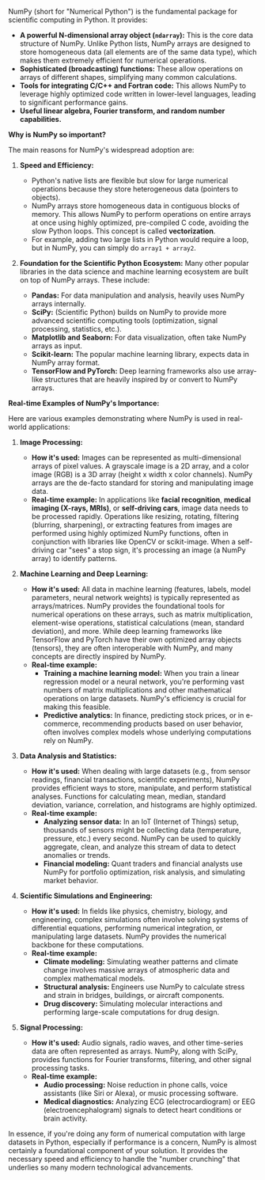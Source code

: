 NumPy (short for "Numerical Python") is the fundamental package for scientific computing in Python. It provides:

* **A powerful N-dimensional array object (`ndarray`):** This is the core data structure of NumPy. Unlike Python lists, NumPy arrays are designed to store homogeneous data (all elements are of the same data type), which makes them extremely efficient for numerical operations.
* **Sophisticated (broadcasting) functions:** These allow operations on arrays of different shapes, simplifying many common calculations.
* **Tools for integrating C/C++ and Fortran code:** This allows NumPy to leverage highly optimized code written in lower-level languages, leading to significant performance gains.
* **Useful linear algebra, Fourier transform, and random number capabilities.**

**Why is NumPy so important?**

The main reasons for NumPy's widespread adoption are:

1.  **Speed and Efficiency:**
    * Python's native lists are flexible but slow for large numerical operations because they store heterogeneous data (pointers to objects).
    * NumPy arrays store homogeneous data in contiguous blocks of memory. This allows NumPy to perform operations on entire arrays at once using highly optimized, pre-compiled C code, avoiding the slow Python loops. This concept is called **vectorization**.
    * For example, adding two large lists in Python would require a loop, but in NumPy, you can simply do `array1 + array2`.

2.  **Foundation for the Scientific Python Ecosystem:** Many other popular libraries in the data science and machine learning ecosystem are built on top of NumPy arrays. These include:
    * **Pandas:** For data manipulation and analysis, heavily uses NumPy arrays internally.
    * **SciPy:** (Scientific Python) builds on NumPy to provide more advanced scientific computing tools (optimization, signal processing, statistics, etc.).
    * **Matplotlib and Seaborn:** For data visualization, often take NumPy arrays as input.
    * **Scikit-learn:** The popular machine learning library, expects data in NumPy array format.
    * **TensorFlow and PyTorch:** Deep learning frameworks also use array-like structures that are heavily inspired by or convert to NumPy arrays.

**Real-time Examples of NumPy's Importance:**

Here are various examples demonstrating where NumPy is used in real-world applications:

1.  **Image Processing:**
    * **How it's used:** Images can be represented as multi-dimensional arrays of pixel values. A grayscale image is a 2D array, and a color image (RGB) is a 3D array (height x width x color channels). NumPy arrays are the de-facto standard for storing and manipulating image data.
    * **Real-time example:** In applications like **facial recognition**, **medical imaging (X-rays, MRIs)**, or **self-driving cars**, image data needs to be processed rapidly. Operations like resizing, rotating, filtering (blurring, sharpening), or extracting features from images are performed using highly optimized NumPy functions, often in conjunction with libraries like OpenCV or scikit-image. When a self-driving car "sees" a stop sign, it's processing an image (a NumPy array) to identify patterns.

2.  **Machine Learning and Deep Learning:**
    * **How it's used:** All data in machine learning (features, labels, model parameters, neural network weights) is typically represented as arrays/matrices. NumPy provides the foundational tools for numerical operations on these arrays, such as matrix multiplication, element-wise operations, statistical calculations (mean, standard deviation), and more. While deep learning frameworks like TensorFlow and PyTorch have their own optimized array objects (tensors), they are often interoperable with NumPy, and many concepts are directly inspired by NumPy.
    * **Real-time example:**
        * **Training a machine learning model:** When you train a linear regression model or a neural network, you're performing vast numbers of matrix multiplications and other mathematical operations on large datasets. NumPy's efficiency is crucial for making this feasible.
        * **Predictive analytics:** In finance, predicting stock prices, or in e-commerce, recommending products based on user behavior, often involves complex models whose underlying computations rely on NumPy.

3.  **Data Analysis and Statistics:**
    * **How it's used:** When dealing with large datasets (e.g., from sensor readings, financial transactions, scientific experiments), NumPy provides efficient ways to store, manipulate, and perform statistical analyses. Functions for calculating mean, median, standard deviation, variance, correlation, and histograms are highly optimized.
    * **Real-time example:**
        * **Analyzing sensor data:** In an IoT (Internet of Things) setup, thousands of sensors might be collecting data (temperature, pressure, etc.) every second. NumPy can be used to quickly aggregate, clean, and analyze this stream of data to detect anomalies or trends.
        * **Financial modeling:** Quant traders and financial analysts use NumPy for portfolio optimization, risk analysis, and simulating market behavior.

4.  **Scientific Simulations and Engineering:**
    * **How it's used:** In fields like physics, chemistry, biology, and engineering, complex simulations often involve solving systems of differential equations, performing numerical integration, or manipulating large datasets. NumPy provides the numerical backbone for these computations.
    * **Real-time example:**
        * **Climate modeling:** Simulating weather patterns and climate change involves massive arrays of atmospheric data and complex mathematical models.
        * **Structural analysis:** Engineers use NumPy to calculate stress and strain in bridges, buildings, or aircraft components.
        * **Drug discovery:** Simulating molecular interactions and performing large-scale computations for drug design.

5.  **Signal Processing:**
    * **How it's used:** Audio signals, radio waves, and other time-series data are often represented as arrays. NumPy, along with SciPy, provides functions for Fourier transforms, filtering, and other signal processing tasks.
    * **Real-time example:**
        * **Audio processing:** Noise reduction in phone calls, voice assistants (like Siri or Alexa), or music processing software.
        * **Medical diagnostics:** Analyzing ECG (electrocardiogram) or EEG (electroencephalogram) signals to detect heart conditions or brain activity.

In essence, if you're doing any form of numerical computation with large datasets in Python, especially if performance is a concern, NumPy is almost certainly a foundational component of your solution. It provides the necessary speed and efficiency to handle the "number crunching" that underlies so many modern technological advancements.
